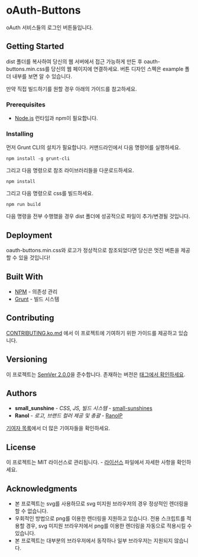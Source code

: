 # oAuth-Buttons

oAuth 서비스들의 로그인 버튼들입니다.

## Getting Started

dist 폴더를 복사하여 당신의 웹 서버에서 접근 가능하게 만든 후 oauth-buttons.min.css를 당신의 웹 페이지에 연결하세요. 버튼 디자인 스펙은 example 폴더 내부를 보면 알 수 있습니다.

만약 직접 빌드하기를 원할 경우 아래의 가이드를 참고하세요.

### Prerequisites

* [Node.js](https://nodejs.org/ko/) 런타임과 npm이 필요합니다.

### Installing

먼저 Grunt CLI의 설치가 필요합니다. 커맨드라인에서 다음 명령어를 실행하세요.

```
npm install -g grunt-cli
```

그리고 다음 명령으로 참조 라이브러리들을 다운로드하세요.

```
npm install
```

그리고 다음 명령으로 css를 빌드하세요.

```
npm run build
```

다음 명령을 전부 수행했을 경우 dist 폴더에 성공적으로 파일이 추가/변경될 것입니다.

## Deployment

oauth-buttons.min.css와 로고가 정상적으로 참조되었다면 당신은 멋진 버튼을 제공할 수 있을 것입니다!

## Built With

* [NPM](https://www.npmjs.com/) - 의존성 관리
* [Grunt](https://gruntjs.com/) - 빌드 시스템

## Contributing

[CONTRIBUTING.ko.md](CONTRIBUTING.ko.md) 에서 이 프로젝트에 기여하기 위한 가이드를 제공하고 있습니다.

## Versioning

이 프로젝트는 [SemVer 2.0.0](http://semver.org/lang/ko)을 준수합니다. 존재하는 버전은 [태그에서 확인하세요](https://github.com/RanolP/oAuth-Buttons/tags).

## Authors

* **small_sunshine** - *CSS, JS, 빌드 시스템* - [small-sunshines](https://github.com/small-sunshines)
* **Ranol** - *로고, 브랜드 컬러 제공 및 총괄* - [RanolP](https://github.com/RanolP)

[기여자 목록](https://github.com/RanolP/oAuth-Buttons/contributors)에서 더 많은 기여자들을 확인하세요.

## License

이 프로젝트는 MIT 라이선스로 관리됩니다. - [라이선스](LICENSE) 파일에서 자세한 사항을 확인하세요.

## Acknowledgments

* 본 프로젝트는 svg를 사용하므로 svg 미지원 브라우저의 경우 정상적인 렌더링을 할 수 없습니다.
* 우회적인 방법으로 png를 이용한 렌더링을 지원하고 있습니다. 전용 스크립트를 적용할 경우, svg 미지원 브라우저에서 png를 이용한 렌더링을 자동으로 적용시킬 수 있습니다.
* 본 프로젝트는 대부분의 브라우저에서 동작하나 일부 브라우저는 지원되지 않습니다.